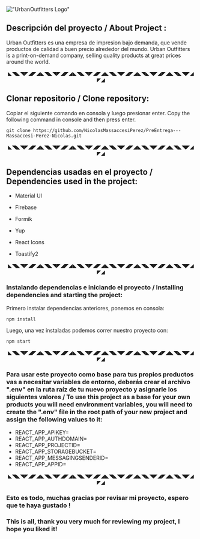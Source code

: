 !["UrbanOutfitters Logo"](https://res.cloudinary.com/dwavbmsb2/image/upload/v1684178280/Urban_jynyon.png)

## Descripción del proyecto / About Project :

Urban Outfitters es una empresa de impresion bajo demanda, que vende productos de calidad a buen precio alrededor del mundo.
Urban Outfitters is a print-on-demand company, selling quality products at great prices around the world.

<p align="center">
◣◥◣◥◤◢◤◢◣◥◣◥◤◢◤◢◣◥◣◥◤◢◤◢◣◥◣◥◤◢◤◢◣◥◣◥◤◢◤◢◣◥◣◥◤◢◤◢
</p>

## Clonar repositorio / Clone repository:

Copiar el siguiente comando en consola y luego presionar enter.
Copy the following command in console and then press enter.

```
git clone https://github.com/NicolasMassaccesiPerez/PreEntrega---Massaccesi-Perez-Nicolas.git
```

<p align="center">
◣◥◣◥◤◢◤◢◣◥◣◥◤◢◤◢◣◥◣◥◤◢◤◢◣◥◣◥◤◢◤◢◣◥◣◥◤◢◤◢◣◥◣◥◤◢◤◢
</p>

## Dependencias usadas en el proyecto / Dependencies used in the project:

-   Material UI

-   Firebase

-   Formik

-   Yup

-   React Icons

-   Toastify2

<p align="center">
◣◥◣◥◤◢◤◢◣◥◣◥◤◢◤◢◣◥◣◥◤◢◤◢◣◥◣◥◤◢◤◢◣◥◣◥◤◢◤◢◣◥◣◥◤◢◤◢
</p>

### Instalando dependencias e iniciando el proyecto / Installing dependencies and starting the project:

Primero instalar dependencias anteriores, ponemos en consola:

```
npm install
```

Luego, una vez instaladas podemos correr nuestro proyecto con:

```
npm start
```

<p align="center">
◣◥◣◥◤◢◤◢◣◥◣◥◤◢◤◢◣◥◣◥◤◢◤◢◣◥◣◥◤◢◤◢◣◥◣◥◤◢◤◢◣◥◣◥◤◢◤◢
</p>

### Para usar este proyecto como base para tus propios productos vas a necesitar variables de entorno, deberás crear el archivo ".env" en la ruta raíz de tu nuevo proyecto y asignarle los siguientes valores / To use this project as a base for your own products you will need environment variables, you will need to create the ".env" file in the root path of your new project and assign the following values ​​to it:

-   REACT_APP_APIKEY=
-   REACT_APP_AUTHDOMAIN=
-   REACT_APP_PROJECTID=
-   REACT_APP_STORAGEBUCKET=
-   REACT_APP_MESSAGINGSENDERID=
-   REACT_APP_APPID=

<p align="center">
◣◥◣◥◤◢◤◢◣◥◣◥◤◢◤◢◣◥◣◥◤◢◤◢◣◥◣◥◤◢◤◢◣◥◣◥◤◢◤◢◣◥◣◥◤◢◤◢
</p>

### Esto es todo, muchas gracias por revisar mi proyecto, espero que te haya gustado !

### This is all, thank you very much for reviewing my project, I hope you liked it!
